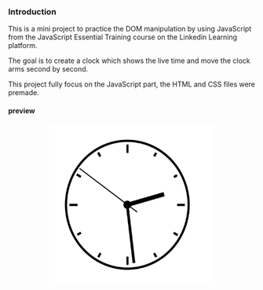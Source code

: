 ### Introduction

This is a mini project to practice the DOM manipulation by using JavaScript from the JavaScript Essential Training course on the Linkedin Learning platform. 

The goal is to create a clock which shows the live time and move the clock arms second by second. 

This project fully focus on the JavaScript part, the HTML and CSS files were premade.

#### preview
<p align="center">
<img src="images/clock.png" width="337.4" height="327.6"/>
</p>
